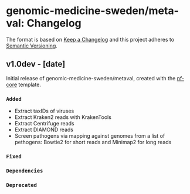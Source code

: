# genomic-medicine-sweden/meta-val: Changelog

The format is based on [Keep a Changelog](https://keepachangelog.com/en/1.0.0/)
and this project adheres to [Semantic Versioning](https://semver.org/spec/v2.0.0.html).

## v1.0dev - [date]

Initial release of genomic-medicine-sweden/metaval, created with the [nf-core](https://nf-co.re/) template.

### `Added`

- Extract taxIDs of viruses
- Extract Kraken2 reads with KrakenTools
- Extract Centrifuge reads
- Extract DIAMOND reads
- Screen pathogens via mapping against genomes from a list of pethogens: Bowtie2 for short reads and Minimap2 for long reads

### `Fixed`

### `Dependencies`

### `Deprecated`
